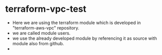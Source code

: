 # terraform-vpc-test

* Here we are using the terraform module which is developed in "terraform-aws-vpc" repository.
* we are called module users.
* we use the already developed module by referencing it as source with module also from github.
* 

